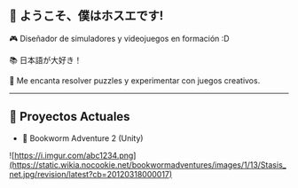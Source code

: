 ## 👋 ようこそ、僕はホスエです!

🎮 Diseñador de simuladores y videojuegos en formación :D 

📚 日本語が大好き！

🧩 Me encanta resolver puzzles y experimentar con juegos creativos.

---

## 🚀 Proyectos Actuales
- 🐛 Bookworm Adventure 2 (Unity)


![https://i.imgur.com/abc1234.png](https://static.wikia.nocookie.net/bookwormadventures/images/1/13/Stasis_net.jpg/revision/latest?cb=20120318000017)

<!--  
**UrifutatsuShinkumenokokuryuu/UrifutatsuShinkumenokokuryuu** is a ✨ _special_ ✨ repository because its `README.md` (this file) appears on your GitHub profile.

Here are some ideas to get you started:

- 🔭 I’m currently working on ...
- 🌱 I’m currently learning ...
- 👯 I’m looking to collaborate on ...
- 🤔 I’m looking for help with ...
- 💬 Ask me about ...
- 📫 How to reach me: ...
- 😄 Pronouns: ...
- ⚡ Fun fact: ...
-->
